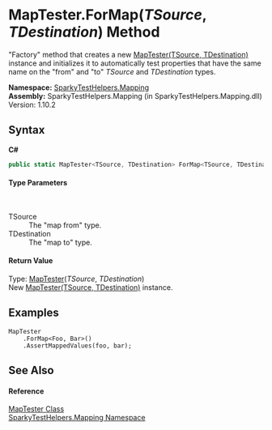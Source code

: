 # MapTester.ForMap(*TSource*, *TDestination*) Method 
 

"Factory" method that creates a new <a href="T_SparkyTestHelpers_Mapping_MapTester_2.md">MapTester(TSource, TDestination)</a> instance and initializes it to automatically test properties that have the same name on the "from" and "to" *TSource* and *TDestination* types.

**Namespace:**&nbsp;<a href="N_SparkyTestHelpers_Mapping.md">SparkyTestHelpers.Mapping</a><br />**Assembly:**&nbsp;SparkyTestHelpers.Mapping (in SparkyTestHelpers.Mapping.dll) Version: 1.10.2

## Syntax

**C#**<br />
``` C#
public static MapTester<TSource, TDestination> ForMap<TSource, TDestination>()

```


#### Type Parameters
&nbsp;<dl><dt>TSource</dt><dd>The "map from" type.</dd><dt>TDestination</dt><dd>The "map to" type.</dd></dl>

#### Return Value
Type: <a href="T_SparkyTestHelpers_Mapping_MapTester_2.md">MapTester</a>(*TSource*, *TDestination*)<br />New <a href="T_SparkyTestHelpers_Mapping_MapTester_2.md">MapTester(TSource, TDestination)</a> instance.

## Examples

```
MapTester
    .ForMap<Foo, Bar>()
    .AssertMappedValues(foo, bar);
```


## See Also


#### Reference
<a href="T_SparkyTestHelpers_Mapping_MapTester.md">MapTester Class</a><br /><a href="N_SparkyTestHelpers_Mapping.md">SparkyTestHelpers.Mapping Namespace</a><br />